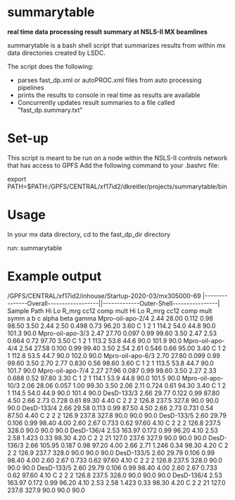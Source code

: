 # summarytable
**real time data processing result summary at NSLS-II MX beamlines**

summarytable is a bash shell script that summarizes results from within mx data directories created by LSDC.

The script does the following:
* parses fast_dp.xml or autoPROC.xml files from auto processing pipelines
* prints the results to console in real time as results are available
* Concurrently updates result summaries to a file called "fast_dp.summary.txt"

# Set-up
This script is meant to be run on a node within the NSLS-II controls network that has access to GPFS
Add the following command to your .bashrc file:

export PATH=$PATH:/GPFS/CENTRAL/xf17id2/dkreitler/projects/summarytable/bin

# Usage
In your mx data directory, cd to the fast_dp_dir directory

run:
summarytable

# Example output

 
/GPFS/CENTRAL/xf17id2/inhouse/Startup-2020-03/mx305000-69
                             |---------------Overall------------------||-------------Outer-Shell----------------|
                  Sample Path     Hi     Lo  R_mrg   cc12   comp   mult     Hi     Lo  R_mrg   cc12   comp   mult        symm      a      b      c  alpha   beta  gamma
             Mpro-oil-apo-2/4   2.44  28.00  0.112   0.98  98.50   3.50   2.44   2.50  0.498   0.73  96.20   3.60     C 1 2 1  114.2   54.0   44.8   90.0  101.3   90.0
             Mpro-oil-apo-3/3   2.47  27.70  0.097   0.99  99.60   3.50   2.47   2.53  0.664   0.72  97.70   3.50     C 1 2 1  113.2   53.6   44.6   90.0  101.9   90.0
             Mpro-oil-apo-4/4   2.54  27.58  0.100   0.99  99.40   3.50   2.54   2.61  0.546   0.66  95.00   3.40     C 1 2 1  112.8   53.5   44.7   90.0  102.0   90.0
             Mpro-oil-apo-6/3   2.70  27.80  0.099   0.99  99.60   3.50   2.70   2.77  0.830   0.56  98.60   3.60     C 1 2 1  113.5   53.8   44.7   90.0  101.7   90.0
             Mpro-oil-apo-7/4   2.27  27.96  0.087   0.99  99.60   3.50   2.27   2.33  0.688   0.52  97.80   3.30     C 1 2 1  114.1   53.9   44.8   90.0  101.5   90.0
            Mpro-oil-apo-10/3   2.06  28.06  0.057   1.00  99.30   3.50   2.06   2.11  0.724   0.61  94.30   3.40     C 1 2 1  114.5   54.0   44.9   90.0  101.4   90.0
                   DesD-133/3   2.66  29.77  0.122   0.99  87.80   4.50   2.66   2.73  0.728   0.61  89.30   4.40     C 2 2 2  126.8  237.5  327.8   90.0   90.0   90.0
                   DesD-133/4   2.66  29.58  0.113   0.99  87.50   4.50   2.66   2.73  0.731   0.54  87.50   4.40     C 2 2 2  126.9  237.8  327.8   90.0   90.0   90.0
                   DesD-133/5   2.60  29.79  0.106   0.99  98.40   4.00   2.60   2.67  0.733   0.62  97.60   4.10     C 2 2 2  126.8  237.5  328.0   90.0   90.0   90.0
                   DesD-136/4   2.53 163.97  0.172   0.99  96.20   4.10   2.53   2.58  1.423   0.33  98.30   4.20    C 2 2 21  127.0  237.6  327.9   90.0   90.0   90.0
                   DesD-136/3   2.66 105.95  0.187   0.98  97.20   4.00   2.66   2.71  1.246   0.34  98.30   4.20     C 2 2 2  126.9  237.7  328.0   90.0   90.0   90.0
                   DesD-133/5   2.60  29.79  0.106   0.99  98.40   4.00   2.60   2.67  0.733   0.62  97.60   4.10     C 2 2 2  126.8  237.5  328.0   90.0   90.0   90.0
                   DesD-133/5   2.60  29.79  0.106   0.99  98.40   4.00   2.60   2.67  0.733   0.62  97.60   4.10     C 2 2 2  126.8  237.5  328.0   90.0   90.0   90.0
                   DesD-136/4   2.53 163.97  0.172   0.99  96.20   4.10   2.53   2.58  1.423   0.33  98.30   4.20    C 2 2 21  127.0  237.6  327.9   90.0   90.0   90.0

